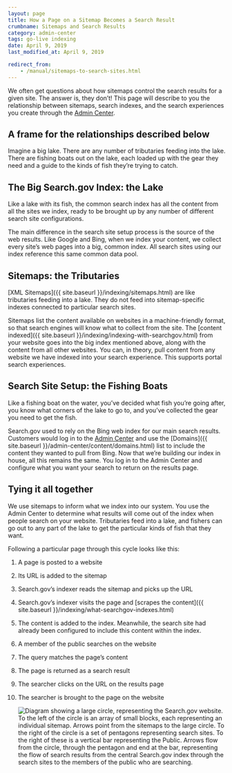 ```yaml
---
layout: page
title: How a Page on a Sitemap Becomes a Search Result
crumbname: Sitemaps and Search Results
category: admin-center
tags: go-live indexing
date: April 9, 2019
last_modified_at: April 9, 2019

redirect_from:
    - /manual/sitemaps-to-search-sites.html
---
```


We often get questions about how sitemaps control the search results for a given site. The answer is, they don’t! This page will describe to you the relationship between sitemaps, search indexes, and the search experiences you create through the [Admin Center](https://search.usa.gov/sites).

## A frame for the relationships described below

Imagine a big lake. There are any number of tributaries feeding into the lake. There are fishing boats out on the lake, each loaded up with the gear they need and a guide to the kinds of fish they’re trying to catch.

## The Big Search.gov Index: the Lake

Like a lake with its fish, the common search index has all the content from all the sites we index, ready to be brought up by any number of different search site configurations.

The main difference in the search site setup process is the source of the web results. Like Google and Bing, when we index your content, we collect every site’s web pages into a big, common index. All search sites using our index reference this same common data pool.

## Sitemaps: the Tributaries

[XML Sitemaps]({{ site.baseurl }}/indexing/sitemaps.html) are like tributaries feeding into a lake. They do not feed into sitemap-specific indexes connected to particular search sites.

Sitemaps list the content available on websites in a machine-friendly format, so that search engines will know what to collect from the site. The [content indexed]({{ site.baseurl }}/indexing/indexing-with-searchgov.html) from your website goes into the big index mentioned above, along with the content from all other websites. You can, in theory, pull content from any website we have indexed into your search experience. This supports portal search experiences. 

## Search Site Setup: the Fishing Boats

Like a fishing boat on the water, you’ve decided what fish you’re going after, you know what corners of the lake to go to, and you’ve collected the gear you need to get the fish.

Search.gov used to rely on the Bing web index for our main search results. Customers would log in to the [Admin Center](https://search.usa.gov/sites) and use the [Domains]({{ site.baseurl }}/admin-center/content/domains.html) list to include the content they wanted to pull from Bing. Now that we’re building our index in house, all this remains the same. You log in to the Admin Center and configure what you want your search to return on the results page.

## Tying it all together

We use sitemaps to inform what we index into our system. You use the Admin Center to determine what results will come out of the index when people search on your website.
Tributaries feed into a lake, and fishers can go out to any part of the lake to get the particular kinds of fish that they want. 

Following a particular page through this cycle looks like this:

1. A page is posted to a website
1. Its URL is added to the sitemap
1. Search.gov’s indexer reads the sitemap and picks up the URL
1. Search.gov’s indexer visits the page and [scrapes the content]({{ site.baseurl }}/indexing/what-searchgov-indexes.html)
1. The content is added to the index. Meanwhile, the search site had already been configured to include this content within the index.
1. A member of the public searches on the website
1. The query matches the page’s content
1. The page is returned as a search result
1. The searcher clicks on the URL on the results page
1. The searcher is brought to the page on the website

    <img class="img-responsive"
        src="{{ site.url }}/files/sitemaps-to-search-results.png"
        alt="Diagram showing a large circle, representing the Search.gov website. To the left of the circle is an array of small blocks, each representing an individual sitemap. Arrows point from the sitemaps to the large circle. To the right of the circle is a set of pentagons representing search sites. To the right of these is a vertical bar representing the Public. Arrows flow from the circle, through the pentagon and end at the bar, representing the flow of search results from the central Search.gov index through the search sites to the members of the public who are searching.">
